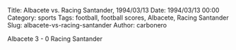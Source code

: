 Title: Albacete vs. Racing Santander, 1994/03/13
Date: 1994/03/13 00:00
Category: sports
Tags: football, football scores, Albacete, Racing Santander
Slug: albacete-vs-racing-santander
Author: carbonero


Albacete 3 - 0 Racing Santander
